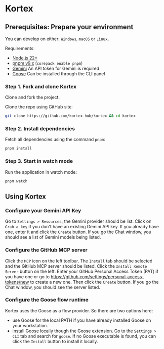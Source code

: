 # Kortex

## Prerequisites: Prepare your environment

You can develop on either: `Windows`, `macOS` or `Linux`.

Requirements:

- [Node.js 22+](https://nodejs.org/en/)
- [pnpm v9.x](https://pnpm.io/installation) (`corepack enable pnpm`)
- [Gemini](https://gemini.google.com) An API token for Gemini is required
- [Goose](https://github.com/block/goose) Can be installed through the CLI panel

### Step 1. Fork and clone Kortex

Clone and fork the project.

Clone the repo using GitHub site:

```sh
git clone https://github.com/kortex-hub/kortex && cd kortex
```

### Step 2. Install dependencies

Fetch all dependencies using the command `pnpm`:

```sh
pnpm install
```

### Step 3. Start in watch mode

Run the application in watch mode:

```sh
pnpm watch
```

## Using Kortex

### Configure your Gemini API Key

Go to `Settings > Resources`, the Gemini provider should be list. Click on `Grab a key` if you don't have an existing
Gemini API key. If you already have one, enter it and click the `Create` button. If you go the Chat
window, you should see a list of Gemini models being listed.

### Configure the GitHub MCP server

Click the `MCP` icon on the left toolbar. The `Install` tab should be selected and the GitHub MCP server should be
listed. Click the `Install Remote Server` button on the left. Enter your GitHub Personal Access Token (PAT) if
you have one or go to https://github.com/settings/personal-access-tokens/new to create a new one. Then click
the `Create` button. If you go the Chat window, you should see the server listed.

### Configure the Goose flow runtime

Kortex uses the Goose as a flow provider. So there are two options here:

- use Goose for the local PATH if you have already installed Goose on your workstation.
- install Goose locally though the Goose extension. Go to the `Settings > CLI` tab and search for `goose`. If no Goose
  executable is found, you can click the `Install` button to install it locally.
